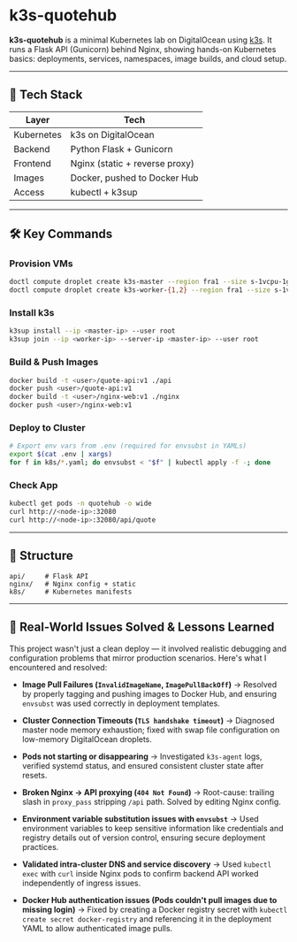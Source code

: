 # k3s-quotehub

**k3s-quotehub** is a minimal Kubernetes lab on DigitalOcean using [k3s](https://k3s.io/). It runs a Flask API (Gunicorn) behind Nginx, showing hands-on Kubernetes basics: deployments, services, namespaces, image builds, and cloud setup.

---

## 🔧 Tech Stack

| Layer         | Tech                             |
|--------------|----------------------------------|
| Kubernetes    | k3s on DigitalOcean              |
| Backend       | Python Flask + Gunicorn          |
| Frontend      | Nginx (static + reverse proxy)   |
| Images        | Docker, pushed to Docker Hub     |
| Access        | kubectl + k3sup                  |

---

## 🛠️ Key Commands

### Provision VMs
```bash
doctl compute droplet create k3s-master --region fra1 --size s-1vcpu-1gb --image ubuntu-22-04-x64 --ssh-keys <fingerprint> --tag-names k3s-cluster
doctl compute droplet create k3s-worker-{1,2} --region fra1 --size s-1vcpu-1gb --image ubuntu-22-04-x64 --ssh-keys <fingerprint> --tag-names k3s-cluster
```

### Install k3s
```bash
k3sup install --ip <master-ip> --user root
k3sup join --ip <worker-ip> --server-ip <master-ip> --user root
```

### Build & Push Images
```bash
docker build -t <user>/quote-api:v1 ./api
docker push <user>/quote-api:v1
docker build -t <user>/nginx-web:v1 ./nginx
docker push <user>/nginx-web:v1
```

### Deploy to Cluster
```bash
# Export env vars from .env (required for envsubst in YAMLs)
export $(cat .env | xargs)
for f in k8s/*.yaml; do envsubst < "$f" | kubectl apply -f -; done
```

### Check App
```bash
kubectl get pods -n quotehub -o wide
curl http://<node-ip>:32080
curl http://<node-ip>:32080/api/quote
```

---

## 📁 Structure

```
api/     # Flask API
nginx/   # Nginx config + static
k8s/     # Kubernetes manifests
```

---

## 🚧 Real-World Issues Solved & Lessons Learned

This project wasn't just a clean deploy — it involved realistic debugging and configuration problems that mirror production scenarios. Here's what I encountered and resolved:

* **Image Pull Failures (`InvalidImageName`, `ImagePullBackOff`)**
  → Resolved by properly tagging and pushing images to Docker Hub, and ensuring `envsubst` was used correctly in deployment templates.

* **Cluster Connection Timeouts (`TLS handshake timeout`)**
  → Diagnosed master node memory exhaustion; fixed with swap file configuration on low-memory DigitalOcean droplets.

* **Pods not starting or disappearing**
  → Investigated `k3s-agent` logs, verified systemd status, and ensured consistent cluster state after resets.

* **Broken Nginx → API proxying (`404 Not Found`)**
  → Root-cause: trailing slash in `proxy_pass` stripping `/api` path. Solved by editing Nginx config.

* **Environment variable substitution issues with `envsubst`**
  → Used environment variables to keep sensitive information like credentials and registry details out of version control, ensuring secure deployment practices.

* **Validated intra-cluster DNS and service discovery**
  → Used `kubectl exec` with `curl` inside Nginx pods to confirm backend API worked independently of ingress issues.

* **Docker Hub authentication issues (Pods couldn't pull images due to missing login)**
  → Fixed by creating a Docker registry secret with `kubectl create secret docker-registry` and referencing it in the deployment YAML to allow authenticated image pulls.
